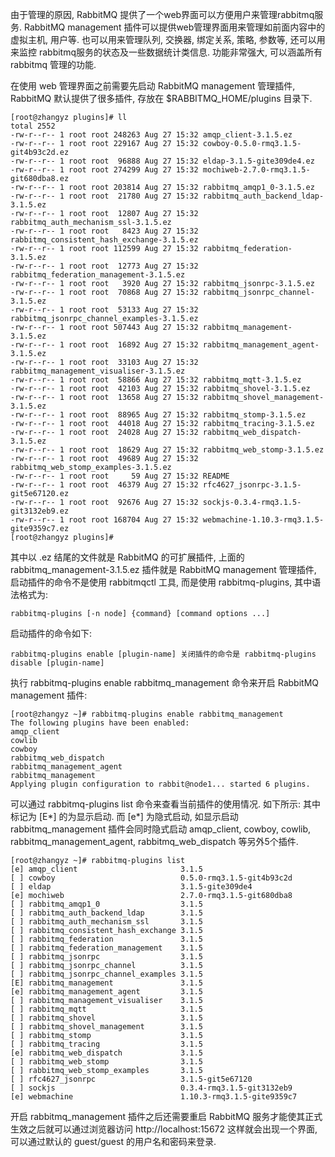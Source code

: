 
由于管理的原因, RabbitMQ 提供了一个web界面可以方便用户来管理rabbitmq服务. RabbitMQ management 插件可以提供web管理界面用来管理如前面内容中的虚拟主机, 用户等. 也可以用来管理队列, 交换器, 绑定关系, 策略, 参数等, 还可以用来监控 rabbitmq服务的状态及一些数据统计类信息. 功能非常强大, 可以涵盖所有 rabbitmq 管理的功能.

在使用 web 管理界面之前需要先启动 RabbitMQ management 管理插件, RabbitMQ 默认提供了很多插件, 存放在 $RABBITMQ_HOME/plugins 目录下.

```shell
[root@zhangyz plugins]# ll
total 2552
-rw-r--r-- 1 root root 248263 Aug 27 15:32 amqp_client-3.1.5.ez
-rw-r--r-- 1 root root 229167 Aug 27 15:32 cowboy-0.5.0-rmq3.1.5-git4b93c2d.ez
-rw-r--r-- 1 root root  96888 Aug 27 15:32 eldap-3.1.5-gite309de4.ez
-rw-r--r-- 1 root root 274299 Aug 27 15:32 mochiweb-2.7.0-rmq3.1.5-git680dba8.ez
-rw-r--r-- 1 root root 203814 Aug 27 15:32 rabbitmq_amqp1_0-3.1.5.ez
-rw-r--r-- 1 root root  21780 Aug 27 15:32 rabbitmq_auth_backend_ldap-3.1.5.ez
-rw-r--r-- 1 root root  12807 Aug 27 15:32 rabbitmq_auth_mechanism_ssl-3.1.5.ez
-rw-r--r-- 1 root root   8423 Aug 27 15:32 rabbitmq_consistent_hash_exchange-3.1.5.ez
-rw-r--r-- 1 root root 112599 Aug 27 15:32 rabbitmq_federation-3.1.5.ez
-rw-r--r-- 1 root root  12773 Aug 27 15:32 rabbitmq_federation_management-3.1.5.ez
-rw-r--r-- 1 root root   3920 Aug 27 15:32 rabbitmq_jsonrpc-3.1.5.ez
-rw-r--r-- 1 root root  70868 Aug 27 15:32 rabbitmq_jsonrpc_channel-3.1.5.ez
-rw-r--r-- 1 root root  53133 Aug 27 15:32 rabbitmq_jsonrpc_channel_examples-3.1.5.ez
-rw-r--r-- 1 root root 507443 Aug 27 15:32 rabbitmq_management-3.1.5.ez
-rw-r--r-- 1 root root  16892 Aug 27 15:32 rabbitmq_management_agent-3.1.5.ez
-rw-r--r-- 1 root root  33103 Aug 27 15:32 rabbitmq_management_visualiser-3.1.5.ez
-rw-r--r-- 1 root root  58866 Aug 27 15:32 rabbitmq_mqtt-3.1.5.ez
-rw-r--r-- 1 root root  42103 Aug 27 15:32 rabbitmq_shovel-3.1.5.ez
-rw-r--r-- 1 root root  13658 Aug 27 15:32 rabbitmq_shovel_management-3.1.5.ez
-rw-r--r-- 1 root root  88965 Aug 27 15:32 rabbitmq_stomp-3.1.5.ez
-rw-r--r-- 1 root root  44018 Aug 27 15:32 rabbitmq_tracing-3.1.5.ez
-rw-r--r-- 1 root root  24028 Aug 27 15:32 rabbitmq_web_dispatch-3.1.5.ez
-rw-r--r-- 1 root root  18629 Aug 27 15:32 rabbitmq_web_stomp-3.1.5.ez
-rw-r--r-- 1 root root  49689 Aug 27 15:32 rabbitmq_web_stomp_examples-3.1.5.ez
-rw-r--r-- 1 root root     59 Aug 27 15:32 README
-rw-r--r-- 1 root root  46379 Aug 27 15:32 rfc4627_jsonrpc-3.1.5-git5e67120.ez
-rw-r--r-- 1 root root  92676 Aug 27 15:32 sockjs-0.3.4-rmq3.1.5-git3132eb9.ez
-rw-r--r-- 1 root root 168704 Aug 27 15:32 webmachine-1.10.3-rmq3.1.5-gite9359c7.ez
[root@zhangyz plugins]# 
```

其中以 .ez 结尾的文件就是 RabbitMQ 的可扩展插件, 上面的 rabbitmq_management-3.1.5.ez 插件就是 RabbitMQ management 管理插件, 启动插件的命令不是使用 rabbitmqctl 工具, 而是使用 rabbitmq-plugins, 其中语法格式为:

```shell
rabbitmq-plugins [-n node] {command} [command options ...] 
```

启动插件的命令如下:
```shell
rabbitmq-plugins enable [plugin-name] 关闭插件的命令是 rabbitmq-plugins disable [plugin-name]
```

执行 rabbitmq-plugins enable rabbitmq_management 命令来开启 RabbitMQ management 插件:

```shell
[root@zhangyz ~]# rabbitmq-plugins enable rabbitmq_management
The following plugins have been enabled:
amqp_client
cowlib
cowboy
rabbitmq_web_dispatch
rabbitmq_management_agent
rabbitmq_management
Applying plugin configuration to rabbit@node1... started 6 plugins.
```

可以通过 rabbitmq-plugins list 命令来查看当前插件的使用情况. 如下所示: 其中标记为 [E*] 的为显示启动. 而 [e*] 为隐式启动, 如显示启动 rabbitmq_management 插件会同时隐式启动 amqp_client, cowboy, cowlib, rabbitmq_management_agent, rabbitmq_web_dispatch 等另外5个插件.

```shell
[root@zhangyz ~]# rabbitmq-plugins list
[e] amqp_client                       3.1.5
[ ] cowboy                            0.5.0-rmq3.1.5-git4b93c2d
[ ] eldap                             3.1.5-gite309de4
[e] mochiweb                          2.7.0-rmq3.1.5-git680dba8
[ ] rabbitmq_amqp1_0                  3.1.5
[ ] rabbitmq_auth_backend_ldap        3.1.5
[ ] rabbitmq_auth_mechanism_ssl       3.1.5
[ ] rabbitmq_consistent_hash_exchange 3.1.5
[ ] rabbitmq_federation               3.1.5
[ ] rabbitmq_federation_management    3.1.5
[ ] rabbitmq_jsonrpc                  3.1.5
[ ] rabbitmq_jsonrpc_channel          3.1.5
[ ] rabbitmq_jsonrpc_channel_examples 3.1.5
[E] rabbitmq_management               3.1.5
[e] rabbitmq_management_agent         3.1.5
[ ] rabbitmq_management_visualiser    3.1.5
[ ] rabbitmq_mqtt                     3.1.5
[ ] rabbitmq_shovel                   3.1.5
[ ] rabbitmq_shovel_management        3.1.5
[ ] rabbitmq_stomp                    3.1.5
[ ] rabbitmq_tracing                  3.1.5
[e] rabbitmq_web_dispatch             3.1.5
[ ] rabbitmq_web_stomp                3.1.5
[ ] rabbitmq_web_stomp_examples       3.1.5
[ ] rfc4627_jsonrpc                   3.1.5-git5e67120
[ ] sockjs                            0.3.4-rmq3.1.5-git3132eb9
[e] webmachine                        1.10.3-rmq3.1.5-gite9359c7
```

开启 rabbitmq_management 插件之后还需要重启 RabbitMQ 服务才能使其正式生效之后就可以通过浏览器访问 http://localhost:15672 这样就会出现一个界面, 可以通过默认的 guest/guest 的用户名和密码来登录.





